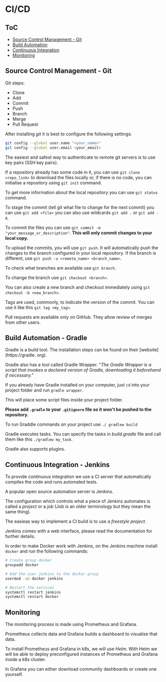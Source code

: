 # CI/CD

## ToC

- [Source Control Management - Git](#source-control-management---git)
- [Build Automation](#build-automation---gradle)
- [Continuous Integration](#continuous-integration---jenkins)
- [Monitoring](#monitoring)

## Source Control Management - Git

Git steps:

- Clone
- Add
- Commit
- Push
- Branch
- Merge
- Pull Request

After installing *git* it is best to configure the following settings:

```bash
git config --global user.name "<your_name>"
git config --global user.email <your_email>
```

The easiest and safest way to authenticate to remote git servers is to use key pairs (SSH key pairs).

If a repository already has some code in it, you can use `git clone <repo_link>` to download the files locally or, if there is no code, you can initialise a repository using `git init` command.

To get more information about the local repository you can use `git status` command.

To stage the commit (tell git what file to change for the next commit) you can use `git add <file>` you can also use wildcards `git add .` or `git add -A`.

To commit the files you can use `git commit -m "your_message_or_description"`. **This will only commit changes to your local copy.**

To upload the commits, you will use `git push`. It will automatically push the changes to the branch configured in your local repository. If the branch is different, use `git push -u <remote_name> <branch_name>`.

To check what branches are available use `git branch`.

To change the branch use `git checkout <branch>`.

You can also create a new branch and checkout immediately using `git checkout -b <new_branch>`.

Tags are used, commonly, to indicate the version of the commit. You can use it like this `git tag <my_tag>`.

Pull requests are available only on GitHub. They allow review of merges from other users.

## Build Automation - Gradle

Gradle is a build tool. The installation steps 
can be found on their [website](https://gradle.
org).

Gradle also has a tool called Gradle Wrapper. 
"*The Gradle Wrapper is a script that invokes a 
declared version of Gradle, downloading it 
beforehand if necessary.*"

If you already have Gradle installed on your 
computer, just `cd` into your project folder 
and run `gradle wrapper`.

This will place some script files inside your 
project folder.

**Please add `.gradle` to your `.gitignore` 
file so it won't be pushed to the repository.**

To run Graddle commands on your project use `./
gradlew build`

Gradle executes tasks. You can specify the 
tasks in *build.gradle* file and call them like 
this `./gradlew my_task`.

Gradle also supports plugins.

## Continuous Integration - Jenkins

To provide continuous integration we use a CI server that automatically compiles the code and runs automated tests.

A popular open source automation server is Jenkins.

The configuration which controls what a piece of Jenkins automates is called a *project* or a *job* (Job is an older terminology but they mean the same thing).

The easieas way to implement a CI build is to use a *freestyle project*.

Jenkins comes with a web interface, please read the documentation for further details.

In order to make Docker work with Jenkins, on the Jenkins machine install `docker` and run the following commands:

```bash
# Create group docker
groupadd docker

# Add the user jenkins to the docker group
usermod -aG docker jenkins

# Restart the services
systemctl restart jenkins
systemctl restart docker
```

## Monitoring

The monitoring process is made using Prometheus and Grafana.

Prometheus collects data and Grafana builds a dashboard to visualise that data.

To install Prometheus and Grafana in k8s, we will use *Helm*. With Helm we will be able to deploy preconfigured instances of Prometheus and Grafana inside a k8s cluster.

In Grafana you can either download community dashboards or create one yourself.
